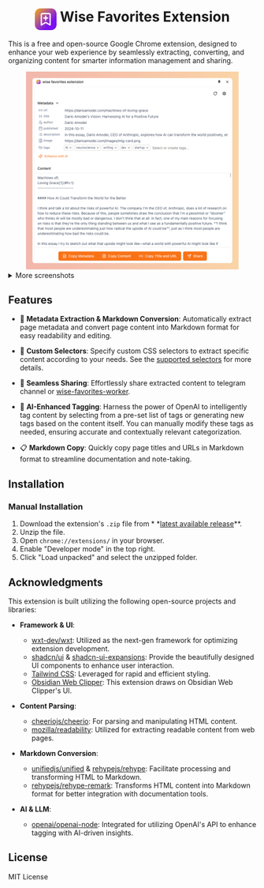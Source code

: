 <h1 align="center">
  <img align="top" width="44" src="./assets/icon.svg" alt="Logo">
  <span>Wise Favorites Extension</span>
</h1>

This is a free and open-source Google Chrome extension, designed to enhance your web experience by seamlessly
extracting, converting, and organizing content for smarter information management and sharing.

<div align="center">
  <img width="432" src="./docs/images/sidepanel.png" alt="Side Panel">
</div>

<details>
<summary>More screenshots</summary>

**Side Panel**

![Side Panel](./docs/images/sidepanel-merge.png)

**Popup**

![Popup](./docs/images/popup-merge.png)

**Share**

![telegram channel](docs/images/share-telegram-channel.png)

**Settings**

![setting-tags.png](docs/images/setting-tags.png)

![setting-selectors.png](docs/images/setting-selectors.png)

![setting-share-channels.png](docs/images/setting-share-channels.png)

![setting-llm.png](docs/images/setting-llm.png)

</details>

## Features

- 📄 **Metadata Extraction & Markdown Conversion**: Automatically extract page metadata and convert page content into
  Markdown format for easy readability and editing.

- 🎯 **Custom Selectors**: Specify custom CSS selectors to extract specific content according to your needs. See
  the [supported selectors](https://github.com/fb55/css-select/blob/master/README.md#supported-selectors) for more
  details.

- 🚀 **Seamless Sharing**: Effortlessly share extracted content to telegram channel
  or [wise-favorites-worker](https://github.com/ethan4768/wise-favorites-worker).

- 🤖 **AI-Enhanced Tagging**: Harness the power of OpenAI to intelligently tag content by selecting from a pre-set list
  of tags or generating new tags based on the content itself. You can manually modify these tags as needed, ensuring
  accurate and contextually relevant categorization.

- 📋 **Markdown Copy**: Quickly copy page titles and URLs in Markdown format to streamline documentation and note-taking.

## Installation

### Manual Installation

1. Download the extension's `.zip` file from *
   *[latest available release](https://github.com/ethan4768/wise-favorites-extension/releases)**.
2. Unzip the file.
3. Open `chrome://extensions/` in your browser.
4. Enable "Developer mode" in the top right.
5. Click "Load unpacked" and select the unzipped folder.

## Acknowledgments

This extension is built utilizing the following open-source projects and libraries:

- **Framework & UI**:
    - [wxt-dev/wxt](https://github.com/wxt-dev/wxt): Utilized as the next-gen framework for optimizing extension
      development.
    - [shadcn/ui](https://ui.shadcn.com/) & [shadcn-ui-expansions](https://github.com/hsuanyi-chou/shadcn-ui-expansions):
      Provide the beautifully designed UI components to enhance user interaction.
    - [Tailwind CSS](https://tailwindcss.com/): Leveraged for rapid and efficient styling.
    - [Obsidian Web Clipper](https://obsidian.md/clipper): This extension draws on Obsidian Web Clipper's UI.

- **Content Parsing**:
    - [cheeriojs/cheerio](https://github.com/cheeriojs/cheerio): For parsing and manipulating HTML content.
    - [mozilla/readability](https://github.com/mozilla/readability): Utilized for extracting readable content from web
      pages.

- **Markdown Conversion**:
    - [unifiedjs/unified](https://github.com/unifiedjs/unified) & [rehypejs/rehype](https://github.com/rehypejs/rehype):
      Facilitate processing and transforming HTML to Markdown.
    - [rehypejs/rehype-remark](https://github.com/rehypejs/rehype-remark): Transforms HTML content into Markdown format
      for better integration with documentation tools.

- **AI & LLM**:
    - [openai/openai-node](https://github.com/openai/openai-node): Integrated for utilizing OpenAI's API to enhance
      tagging with AI-driven insights.

## License

MIT License

